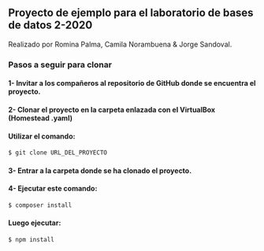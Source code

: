 ## Proyecto de ejemplo para el laboratorio de bases de datos 2-2020

Realizado por Romina Palma, Camila Norambuena & Jorge Sandoval. 

### Pasos a seguir para clonar

#### 1- Invitar a los compañeros al repositorio de GitHub donde se encuentra el proyecto.

#### 2- Clonar el proyecto en la carpeta enlazada con el VirtualBox (Homestead .yaml)
#### Utilizar el comando:
```sh
$ git clone URL_DEL_PROYECTO
```
#### 3- Entrar a la carpeta donde se ha clonado el proyecto.

#### 4- Ejecutar este comando:
```sh
$ composer install 
```
#### Luego ejecutar:
```sh
$ npm install 
```


